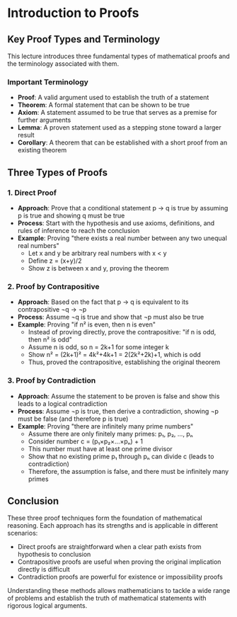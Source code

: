 # Introduction to Proofs

## Key Proof Types and Terminology

This lecture introduces three fundamental types of mathematical proofs and the terminology associated with them.

### Important Terminology

- **Proof**: A valid argument used to establish the truth of a statement
- **Theorem**: A formal statement that can be shown to be true
- **Axiom**: A statement assumed to be true that serves as a premise for further arguments
- **Lemma**: A proven statement used as a stepping stone toward a larger result
- **Corollary**: A theorem that can be established with a short proof from an existing theorem

## Three Types of Proofs

### 1. Direct Proof

- **Approach**: Prove that a conditional statement p → q is true by assuming p is true and showing q must be true
- **Process**: Start with the hypothesis and use axioms, definitions, and rules of inference to reach the conclusion
- **Example**: Proving "there exists a real number between any two unequal real numbers"
  - Let x and y be arbitrary real numbers with x < y
  - Define z = (x+y)/2
  - Show z is between x and y, proving the theorem

### 2. Proof by Contrapositive

- **Approach**: Based on the fact that p → q is equivalent to its contrapositive ¬q → ¬p
- **Process**: Assume ¬q is true and show that ¬p must also be true
- **Example**: Proving "if n² is even, then n is even"
  - Instead of proving directly, prove the contrapositive: "if n is odd, then n² is odd"
  - Assume n is odd, so n = 2k+1 for some integer k
  - Show n² = (2k+1)² = 4k²+4k+1 = 2(2k²+2k)+1, which is odd
  - Thus, proved the contrapositive, establishing the original theorem

### 3. Proof by Contradiction

- **Approach**: Assume the statement to be proven is false and show this leads to a logical contradiction
- **Process**: Assume ¬p is true, then derive a contradiction, showing ¬p must be false (and therefore p is true)
- **Example**: Proving "there are infinitely many prime numbers"
  - Assume there are only finitely many primes: p₁, p₂, ..., pₙ
  - Consider number c = (p₁×p₂×...×pₙ) + 1
  - This number must have at least one prime divisor
  - Show that no existing prime p₁ through pₙ can divide c (leads to contradiction)
  - Therefore, the assumption is false, and there must be infinitely many primes

## Conclusion

These three proof techniques form the foundation of mathematical reasoning. Each approach has its strengths and is applicable in different scenarios:
- Direct proofs are straightforward when a clear path exists from hypothesis to conclusion
- Contrapositive proofs are useful when proving the original implication directly is difficult
- Contradiction proofs are powerful for existence or impossibility proofs

Understanding these methods allows mathematicians to tackle a wide range of problems and establish the truth of mathematical statements with rigorous logical arguments.